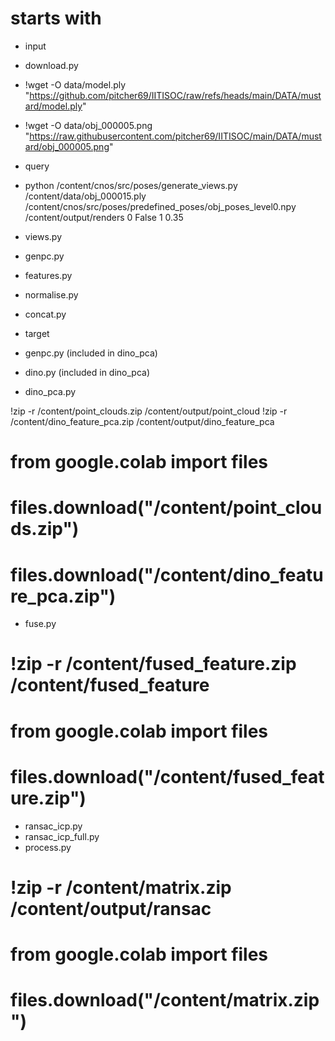 # starts with
- input
- download.py
- !wget -O data/model.ply "https://github.com/pitcher69/IITISOC/raw/refs/heads/main/DATA/mustard/model.ply"
- !wget -O data/obj_000005.png "https://raw.githubusercontent.com/pitcher69/IITISOC/main/DATA/mustard/obj_000005.png"

- query
- python /content/cnos/src/poses/generate_views.py /content/data/obj_000015.ply /content/cnos/src/poses/predefined_poses/obj_poses_level0.npy /content/output/renders 0 False 1 0.35
- views.py
- genpc.py
- features.py
- normalise.py
- concat.py


- target
- genpc.py (included in dino_pca)
- dino.py (included in dino_pca)
- dino_pca.py

!zip -r /content/point_clouds.zip /content/output/point_cloud
!zip -r /content/dino_feature_pca.zip /content/output/dino_feature_pca
# from google.colab import files
# files.download("/content/point_clouds.zip")
# files.download("/content/dino_feature_pca.zip")
- fuse.py
# !zip -r /content/fused_feature.zip /content/fused_feature
# from google.colab import files
# files.download("/content/fused_feature.zip")
- ransac_icp.py
- ransac_icp_full.py
- process.py
# !zip -r /content/matrix.zip /content/output/ransac
# from google.colab import files
# files.download("/content/matrix.zip")

